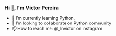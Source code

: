 ### Hi 👋, I'm Victor Pereira


- 🌱 I’m currently learning Python.
- 👯 I’m looking to collaborate on Python community
- 📫 How to reach me: @_lnvictor on Instagram
